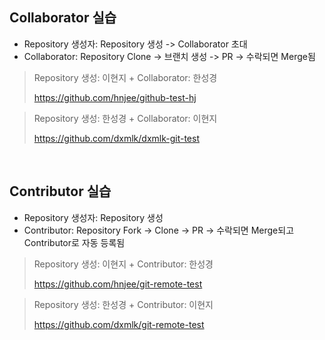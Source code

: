 ## Collaborator 실습  
* Repository 생성자: Repository 생성 -> Collaborator 초대 </br>
* Collaborator: Repository Clone -> 브랜치 생성 -> PR -> 수락되면 Merge됨

> Repository 생성: 이현지 + Collaborator: 한성경
> 
> https://github.com/hnjee/github-test-hj

> Repository 생성: 한성경 + Collaborator: 이현지
> 
> https://github.com/dxmlk/dxmlk-git-test

<br/>

## Contributor 실습 
* Repository 생성자: Repository 생성 </br>
* Contributor: Repository Fork -> Clone -> PR -> 수락되면 Merge되고 Contributor로 자동 등록됨

> Repository 생성: 이현지 + Contributor: 한성경
> 
> https://github.com/hnjee/git-remote-test

> Repository 생성: 한성경 + Contributor: 이현지
> 
> https://github.com/dxmlk/git-remote-test
     
